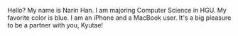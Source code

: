 Hello? My name is Narin Han.
I am majoring Computer Science in HGU.
My favorite color is blue.
I am an iPhone and a MacBook user.
It's a big pleasure to be a partner with you, Kyutae!

